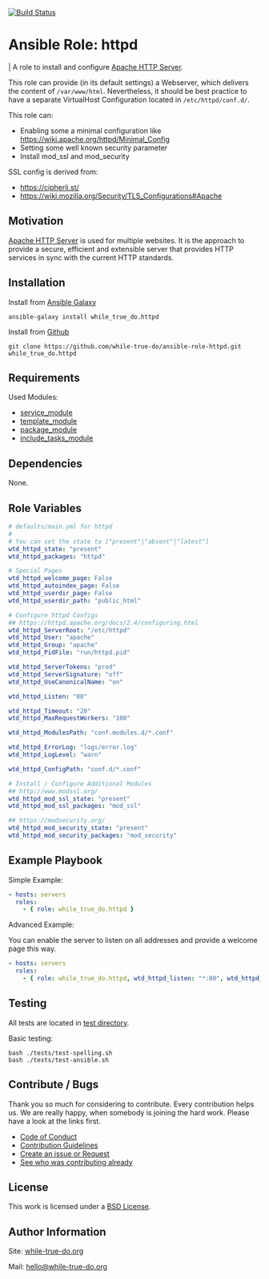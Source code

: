 [![Build Status](https://travis-ci.org/while-true-do/ansible-role-httpd.svg?branch=master)](https://travis-ci.org/while-true-do/ansible-role-httpd)

# Ansible Role: httpd
| A role to install and configure [Apache HTTP Server](https://httpd.apache.org/).

This role can provide (in its default settings) a Webserver, which delivers the content of `/var/www/html`. Nevertheless, it should be best practice to have a separate VirtualHost Configuration located in `/etc/httpd/conf.d/`. 

This role can:

- Enabling some a minimal configuration like https://wiki.apache.org/httpd/Minimal_Config
- Setting some well known security parameter
- Install mod_ssl and mod_security

SSL config is derived from:

- https://cipherli.st/
- https://wiki.mozilla.org/Security/TLS_Configurations#Apache

## Motivation

[Apache HTTP Server](https://httpd.apache.org/) is used for multiple websites. It is the approach to provide a secure, efficient and extensible server that provides HTTP services in sync with the current HTTP standards.

## Installation

Install from [Ansible Galaxy](https://galaxy.ansible.com/while_true_do/httpd)

```
ansible-galaxy install while_true_do.httpd
```

Install from [Github](https://github.com/while-true-do/ansible-role-httpd)

```
git clone https://github.com/while-true-do/ansible-role-httpd.git while_true_do.httpd
```

## Requirements

Used Modules:

-  [service_module](http://docs.ansible.com/ansible/latest/service_module.html)
-  [template_module](http://docs.ansible.com/ansible/latest/template_module.html)
-  [package_module](http://docs.ansible.com/ansible/latest/package_module.html)
-  [include_tasks_module](https://docs.ansible.com/ansible/latest/include_tasks_module.html)

## Dependencies

None.

## Role Variables

```yaml
# defaults/main.yml for httpd
#
# You can set the state to ["present"|"absent"|"latest"]
wtd_httpd_state: "present"
wtd_httpd_packages: "httpd"

# Special Pages
wtd_httpd_welcome_page: False
wtd_httpd_autoindex_page: False
wtd_httpd_userdir_page: False
wtd_httpd_userdir_path: "public_html"

# Configure httpd Configs
## https://httpd.apache.org/docs/2.4/configuring.html
wtd_httpd_ServerRoot: "/etc/httpd"
wtd_httpd_User: "apache"
wtd_httpd_Group: "apache"
wtd_httpd_PidFile: "run/httpd.pid"

wtd_httpd_ServerTokens: "prod"
wtd_httpd_ServerSignature: "off"
wtd_httpd_UseCanonicalName: "on"

wtd_httpd_Listen: "80"

wtd_httpd_Timeout: "20"
wtd_httpd_MaxRequestWorkers: "100"

wtd_httpd_ModulesPath: "conf.modules.d/*.conf"

wtd_httpd_ErrorLog: "logs/error.log"
wtd_httpd_LogLevel: "warn"

wtd_httpd_ConfigPath: "conf.d/*.conf"

# Install / Configure Additional Modules
## http://www.modssl.org/
wtd_httpd_mod_ssl_state: "present"
wtd_httpd_mod_ssl_packages: "mod_ssl"

## https://modsecurity.org/
wtd_httpd_mod_security_state: "present"
wtd_httpd_mod_security_packages: "mod_security"
```

## Example Playbook

Simple Example:

```yaml
- hosts: servers
  roles:
    - { role: while_true_do.httpd }
```

Advanced Example:

You can enable the server to listen on all addresses and provide a welcome page this way.

```yaml
- hosts: servers
  roles:
    - { role: while_true_do.httpd, wtd_httpd_listen: "*:80", wtd_httpd_welcome_page: True }
```

## Testing

All tests are located in [test directory](./tests/).

Basic testing:

```
bash ./tests/test-spelling.sh
bash ./tests/test-ansible.sh
```

## Contribute / Bugs

Thank you so much for considering to contribute. Every contribution helps us.
We are really happy, when somebody is joining the hard work. Please have a look
at the links first.

-   [Code of Conduct](./docs/CODE_OF_CONDUCT.md)
-   [Contribution Guidelines](./docs/CONTRIBUTING.md)
-   [Create an issue or Request](https://github.com/while-true-do/ansible-role-httpd/issues)
-   [See who was contributing already](https://github.com/while-true-do/ansible-role-httpd/graphs/contributors)

## License

This work is licensed under a [BSD License](https://opensource.org/licenses/BSD-3-Clause).

## Author Information

Site: [while-true-do.org](https://while-true-do.org)

Mail: [hello@while-true-do.org](mailto:hello@while-true-do.org)
